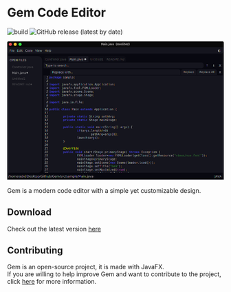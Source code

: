 # Gem Code Editor

![build](https://github.com/adxl/Gem/workflows/Gem%20Testing%20(Java%20CI%20with%20Maven)/badge.svg?branch=master)
![GitHub release (latest by date)](https://img.shields.io/github/v/release/adxl/Gem?label=version)


<p align="center">
    <img src="resources/gems1.png" alt="">
</p>
Gem is a modern code editor with a simple yet customizable design.  

## Download
Check out the latest version [here](https://github.com/adxl/Gem/releases/latest)

## Contributing
Gem is an open-source project, it is made with JavaFX.  
If you are willing to help improve Gem and want to contribute to the project, click [here](https://github.com/adxl/Gem/blob/master/CONTRIBUTING.md) for more information.






